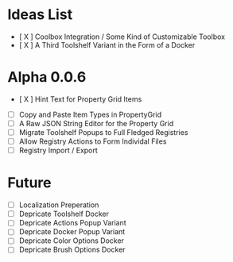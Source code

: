 # Ideas List
- [ X ] Coolbox Integration / Some Kind of Customizable Toolbox
- [ X ] A Third Toolshelf Variant in the Form of a Docker


# Alpha 0.0.6
- [ X ] Hint Text for Property Grid Items
- [ ] Copy and Paste Item Types in PropertyGrid
- [ ] A Raw JSON String Editor for the Property Grid
- [ ] Migrate Toolshelf Popups to Full Fledged Registries
- [ ] Allow Registry Actions to Form Individal Files
- [ ] Registry Import / Export

# Future
- [ ] Localization Preperation
- [ ] Depricate Toolshelf Docker
- [ ] Depricate Actions Popup Variant
- [ ] Depricate Docker Popup Variant
- [ ] Depricate Color Options Docker
- [ ] Depricate Brush Options Docker
